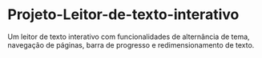 # Projeto-Leitor-de-texto-interativo
Um leitor de texto interativo com funcionalidades de alternância de tema, navegação de páginas, barra de progresso e redimensionamento de texto.
